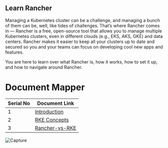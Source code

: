## Learn Rancher

Managing a Kubernetes cluster can be a challenge, and managing a bunch of them can be, well, like tides of challenges. That’s where Rancher comes in — Rancher is a free, open-source tool that allows you to manage multiple Kubernetes clusters, even in different clouds (e.g., EKS, AKS, GKE) and data centers. Rancher makes it easier to keep all your clusters up to date and secured so you and your teams can focus on developing cool new apps and features.

You are here to learn over what Rancher is, how it works, how to set it up, and how to navigate around Rancher.





# Document Mapper

| Serial No | Document Link |
| ------ | ------ |
| 1 | [Introduction][PlDa] |
| 2 | [RKE Concepts][PlDb] |
| 3 | [Rancher-vs-RKE][PlDc]

[PlDa]: <./Rancher/Introduction.md>
[PlDb]: <./Rancher/RKE Concepts.md>
[PlDc]: <./Rancher/Rancher-vs-RKE.md>


![Capture](https://github.com/ashrafkgit/Rancher/assets/134578702/0eea8136-34b2-4169-9de2-ddb83c458a0c)









